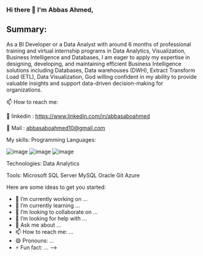 ### Hi there 👋 I'm Abbas Ahmed,
## Summary:
As a BI Developer or a Data Analyst with around 6 months of professional training and virtual internship programs in Data Analytics, Visualization, Business Intelligence and Databases, I am eager to apply my expertise in designing, developing, and maintaining efficient Business Intelligence solutions including Databases, Data warehouses (DWH), Extract Transform Load (ETL), Data Visualization, God willing confident in my ability to provide valuable insights and support data-driven decision-making for organizations.

📫 How to reach me:

🔗 linkedin : https://www.linkedin.com/in/abbasaboahmed

🔗 Mail : abbasaboahmed10@gmail.com

My skills:
Programming Languages:

![image](https://github.com/AbbasAboAhmed/AbbasAboAhmed/assets/119682955/c438af2c-a362-468e-a163-e63eae759fe4) 
![image](https://github.com/AbbasAboAhmed/AbbasAboAhmed/assets/119682955/cf313e44-d5ae-483f-b002-364ac8e19ea5)
![image](https://github.com/AbbasAboAhmed/AbbasAboAhmed/assets/119682955/65a26573-9d33-4ab4-83bf-bf723f8c3c02)





Technologies:
Data Analytics

Tools:
Microsoft SQL Server MySQL Oracle Git  Azure 



Here are some ideas to get you started:

- 🔭 I’m currently working on ...
- 🌱 I’m currently learning ...
- 👯 I’m looking to collaborate on ...
- 🤔 I’m looking for help with ...
- 💬 Ask me about ...
- 📫 How to reach me: ...
- 😄 Pronouns: ...
- ⚡ Fun fact: ...
-->
